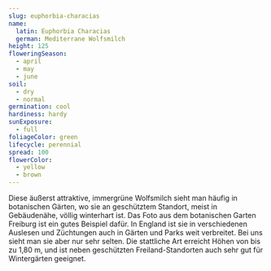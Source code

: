 ```yaml
---
slug: euphorbia-characias
name:
  latin: Euphorbia Characias
  german: Mediterrane Wolfsmilch
height: 125
floweringSeason:
  - april
  - may
  - june
soil:
  - dry
  - normal
germination: cool
hardiness: hardy
sunExposure:
  - full
foliageColor: green
lifecycle: perennial
spread: 100
flowerColor:
  - yellow
  - brown
---
```


Diese äußerst attraktive, immergrüne Wolfsmilch sieht man häufig in botanischen
Gärten, wo sie an geschütztem Standort, meist in Gebäudenähe, völlig winterhart
ist. Das Foto aus dem botanischen Garten Freiburg ist ein gutes Beispiel dafür.
In England ist sie in verschiedenen Auslesen und Züchtungen auch in Gärten und
Parks weit verbreitet. Bei uns sieht man sie aber nur sehr selten. Die
stattliche Art erreicht Höhen von bis zu 1,80 m, und ist neben geschützten
Freiland-Standorten auch sehr gut für Wintergärten geeignet.
